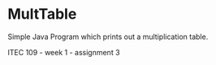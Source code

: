 # MultTable

Simple Java Program which prints out a multiplication table.

ITEC 109 - week 1 - assignment 3

